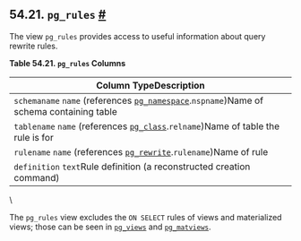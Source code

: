 ## 54.21. `pg_rules` [#](#VIEW-PG-RULES)

The view `pg_rules` provides access to useful information about query rewrite rules.

**Table 54.21. `pg_rules` Columns**

| Column TypeDescription                                                                                                                      |
| ------------------------------------------------------------------------------------------------------------------------------------------- |
| `schemaname` `name` (references [`pg_namespace`](catalog-pg-namespace.html "53.32. pg_namespace").`nspname`)Name of schema containing table |
| `tablename` `name` (references [`pg_class`](catalog-pg-class.html "53.11. pg_class").`relname`)Name of table the rule is for                |
| `rulename` `name` (references [`pg_rewrite`](catalog-pg-rewrite.html "53.45. pg_rewrite").`rulename`)Name of rule                           |
| `definition` `text`Rule definition (a reconstructed creation command)                                                                       |

\

The `pg_rules` view excludes the `ON SELECT` rules of views and materialized views; those can be seen in [`pg_views`](view-pg-views.html "54.35. pg_views") and [`pg_matviews`](view-pg-matviews.html "54.13. pg_matviews").